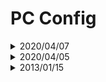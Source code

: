 # PC Config

<details>
    <summary>2020/04/07</summary>

### CPU

Name: [AMD Ryzen™ 5 3600](https://www.amd.com/en/products/cpu/amd-ryzen-5-3600) (Rank: 107 - update 2020/04/05)

### GPU

Name: [PALIT GeForce RTX™ 2070 Dual](http://www.palit.com/palit/vgapro.php?id=3076&lang=en) (Rank 14 - update 2020/04/09)

### Motherboard

Name: [X570 Phantom Gaming 4](https://www.asrock.com/MB/AMD/X570%20Phantom%20Gaming%204/index.asp)
Socket: AMD AM4 Socket Ryzen™ 2000 and 3000 Series

### RAM

Name: [G.SKILL F4-3600C19D-16GSXWB (DDR4 PC4-28800 8GB 2枚組)](https://www.gskill.com/product/165/169/1536046032/F4-3600C19D-16GSXWB) (Rank 217 - update 2020/04/05)

### SSD

1) Name: [Intel SSD 520 Series 120GB SATA6Gb/s (MLC)](https://ark.intel.com/content/www/us/en/ark/products/66248/intel-ssd-520-series-120gb-2-5in-sata-6gb-s-25nm-mlc.html)

2) Name: [Crucial P1 CT1000P1SSD8JP (1TB)](https://www.crucial.com/ssd/p1/ct1000p1ssd8)

### HDD

Name: [Seagate Barracuda ST1000DM010 1TB 7200 RPM 64MB Cache SATA 6.0Gb/s 3.5"](https://hdd.userbenchmark.com/Seagate-Barracuda-1TB-2016/Rating/3896)

### Power Supply

Name: [Antec NeoECO 650C NE650C 650W ATX12V 80 PLUS BRONZE](https://antec.com/product/power/ne650c.php)

### Case

Name: [Corsair Carbide 300R](https://www.corsair.com/us/en/Categories/Products/Cases/Carbide-Series%E2%84%A2-300R-Compact-PC-Gaming-Case/p/CC-9011014-WW)

</details>

<details>
    <summary>2020/04/05</summary>

### CPU

Name: [AMD Ryzen™ 5 3600](https://www.amd.com/en/products/cpu/amd-ryzen-5-3600) (Rank: 107 - update 2020/04/05)

### GPU

Name: [GIGABYTE GeForce GTX 650 Ti OC](https://www.gigabyte.com/Graphics-Card/GV-N105TWF2OC-4GD#kf) (Rank 323 - update 2020/04/05)

### Motherboard

Name: [X570 Phantom Gaming 4](https://www.asrock.com/MB/AMD/X570%20Phantom%20Gaming%204/index.asp)
Socket: AMD AM4 Socket Ryzen™ 2000 and 3000 Series

### RAM

Name: [G.SKILL F4-3600C19D-16GSXWB (DDR4 PC4-28800 8GB 2枚組)](https://www.gskill.com/product/165/169/1536046032/F4-3600C19D-16GSXWB) (Rank 217 - update 2020/04/05)

### SSD

Name: [Intel SSD 520 Series 120GB SATA6Gb/s (MLC)](https://ark.intel.com/content/www/us/en/ark/products/66248/intel-ssd-520-series-120gb-2-5in-sata-6gb-s-25nm-mlc.html)

### HDD

Name: [Seagate Barracuda ST1000DM010 1TB 7200 RPM 64MB Cache SATA 6.0Gb/s 3.5"](https://hdd.userbenchmark.com/Seagate-Barracuda-1TB-2016/Rating/3896)

### Power Supply

Name: [Antec NeoECO 650C NE650C 650W ATX12V 80 PLUS BRONZE](https://antec.com/product/power/ne650c.php)

### Case

Name: [Corsair Carbide 300R](https://www.corsair.com/us/en/Categories/Products/Cases/Carbide-Series%E2%84%A2-300R-Compact-PC-Gaming-Case/p/CC-9011014-WW)

</details>

<details>
    <summary>2013/01/15</summary>

### CPU

Name: [Intel Core i7-3770 @ 3.40GHz](https://ark.intel.com/content/www/us/en/ark/products/65719/intel-core-i7-3770-processor-8m-cache-up-to-3-90-ghz.html) (Rank 566 - update 2020/04/05)
Socket: LDA 1155

### GPU

Name: [GIGABYTE GeForce GTX 650 Ti OC](https://www.gigabyte.com/Graphics-Card/GV-N105TWF2OC-4GD#kf) (Rank 323 - update 2020/04/05)

### Motherboard

Name: [Intel Z77H2-A3](http://www.ecs.com.tw/ECSWebSite/Product/Product_Overview/EN/Motherboard/Z77H2-A3%20-LL-V1-DO-2-RR-/Socket%201155-LL-Intel-RR-)
Socket: LDA 1155

### RAM

Name: [4 GB PC3-12800 DDR3 SDRAM Kingston 99U5471-034.A00LF x 2]() (Rank 1114 - update 2020/04/05)

### SSD

Name: [Intel SSD 520 Series 120GB SATA6Gb/s (MLC)](https://ark.intel.com/content/www/us/en/ark/products/66248/intel-ssd-520-series-120gb-2-5in-sata-6gb-s-25nm-mlc.html)

### HDD

Name: [Seagate Barracuda ST1000DM010 1TB 7200 RPM 64MB Cache SATA 6.0Gb/s 3.5"](https://hdd.userbenchmark.com/Seagate-Barracuda-1TB-2016/Rating/3896)

### Power Supply

Name: [Antec NeoECO 650C NE650C 650W ATX12V 80 PLUS BRONZE](https://antec.com/product/power/ne650c.php)

### Case

Name: [Corsair Carbide 300R](https://www.corsair.com/us/en/Categories/Products/Cases/Carbide-Series%E2%84%A2-300R-Compact-PC-Gaming-Case/p/CC-9011014-WW)

</details>